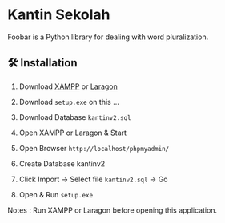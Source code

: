 # Kantin Sekolah 

Foobar is a Python library for dealing with word pluralization.

## 🛠️ Installation


1. Download [XAMPP](https://www.apachefriends.org/download.html) or [Laragon](https://laragon.org/docs/install.html)

2. Download ``setup.exe`` on this ...
3. Download Database ``kantinv2.sql``
4. Open XAMPP or Laragon & Start 
5. Open Browser ``http://localhost/phpmyadmin/``
6. Create Database kantinv2
7. Click Import -> Select file ``kantinv2.sql`` -> Go
8. Open & Run ``setup.exe``

Notes : Run XAMPP or Laragon before opening this application.



